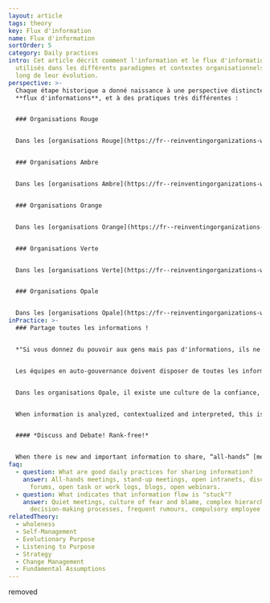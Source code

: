 ```yaml
---
layout: article
tags: theory
key: Flux d'information
name: Flux d'information
sortOrder: 5
category: Daily practices
intro: Cet article décrit comment l'information et le flux d'information sont
  utilisés dans les différents paradigmes et contextes organisationnels tout au
  long de leur évolution.
perspective: >-
  Chaque étape historique a donné naissance à une perspective distincte sur le
  **flux d'informations**, et à des pratiques très différentes :


  ### Organisations Rouge


  Dans les [organisations Rouge](https://fr--reinventingorganizations-wiki.netlify.app/theory/red-organizations/), l'information et son flux sont contrôlés par ceux qui ont le pouvoir et sont utilisés pour contrôler et manipuler les gens. L'information est contrôlée et propagée par des récits, des ordres, des menaces, des pots-de-vin et l'espionnage. Le patron est généralement propriétaire de l'information et contrôle les moyens de communication. Le pouvoir est utilisé pour garder les adeptes dépendants et alignés. La vérité objective de l'information est souvent moins importante que sa valeur subjective, c'est-à-dire que la vérité n'a pas de valeur ou de sens s'il est plus avantageux de mentir ! Dans ce contexte, les gens ne prêtent attention qu'aux informations qu'ils perçoivent comme répondant à leurs besoins personnels.


  ### Organisations Ambre


  Dans les [organisations Ambre](https://fr--reinventingorganizations-wiki.netlify.app/theory/amber-paradigm-and-organizations/), l'information est plus largement distribuée et l'on respecte l'argumentation logique. Les différents points de vue sont reconnus, mais il n'y a de place que pour une seule vérité, ou un ensemble de vérités. L'information est contrôlée et communiquée par la hiérarchie organisationnelle. Le respect du concept d'objectivité émerge, ainsi que les points de vue concurrents de l'orthodoxie et de l'hérésie. La véracité des déclarations des autorités peut être remise en question, dans des limites strictes, mais les décisions et les opinions des autorités doivent être respectées ; dans le cas contraire, les dissidents peuvent être punis !


  ### Organisations Orange


  Dans les [organisations Orange](https://fr--reinventingorganizations-wiki.netlify.app/theory/orange-paradigm-and-organizations/)[](../orange-paradigm-and-organizations/), l'information sert principalement de mesure pour "prédire et contrôler", avec le credo : plus il y a d'informations, mieux c'est ! Grâce aux informations mesurées, les gens peuvent concevoir un plan de l'organisation comme s'il s'agissait d'une machine. Les informations détenues par ou provenant des personnes de rang supérieur dans l'organisation sont considérées comme ayant une plus grande valeur.


  ### Organisations Verte


  Dans les [organisations Verte](https://fr--reinventingorganizations-wiki.netlify.app/theory/green-paradigm-and-organizations/), **l'information sert de ??monnaie pour la valeur culturelle???, dans le but d'inspirer les membres de l'organisation.** Le flux d'informations à travers le système est fondé sur une gestion "à livre ouvert", les contributions de toutes les parties prenantes étant considérées sur un pied d'égalité. Le contenu de l'information des "livres ouverts" est toujours défini par les "dirigeants" dans une structure hiérarchique, mais les personnes en position d'autorité s'attachent à écouter, encourager et motiver leurs équipes. La "famille" étant la métaphore directrice des organisations vertes, les histoires sont partagées et chacun peut "chanter autour du feu de camp".


  ### Organisations Opale


  Dans les [organisations Opale](https://fr--reinventingorganizations-wiki.netlify.app/theory/teal-paradigm-and-organizations/), l'information est mise à la disposition de tous de manière égale, sur une base "telle quelle". Il n'y a pas de secrets, et l'information circule là où elle est nécessaire, sans limites ; c'est l'une des conditions fondamentales de l'[auto-gouvernance](https://fr--reinventingorganizations-wiki.netlify.app/theory/self-management/) des organisations. Les membres des organisations Opale respectent toujours la distinction entre le partage d'informations qui appartiennent au contexte organisationnel et le partage confidentiel d'informations personnelles ; les zones grises sont traitées avec sensibilité et intégrité. La valeur douteuse du "ouï-dire" (rapports de seconde main de communications verbales non enregistrées) est clairement comprise.
inPractice: >-
  ### Partage toutes les informations !


  *"Si vous donnez du pouvoir aux gens mais pas d'informations, ils ne font que tâtonner dans le noir"* (Blair Vernon)


  Les équipes en auto-gouvernance doivent disposer de toutes les informations disponibles pour prendre des [décisions](https://fr--reinventingorganizations-wiki.netlify.app/theory/decision-making/) sur une base stratégique et quotidienne. Cela signifie que tous les membres de l'organisation doivent avoir accès à toutes les données relatives au financement et aux opérations de l'organisation, y compris les salaires et les performances des individus et des équipes. Le partage libre de l'information contribue à instaurer et à maintenir la confiance au sein de l'organisation, et réduit la probabilité de voir réapparaître des hiérarchies informelles.


  Dans les organisations Opale, il existe une culture de la confiance, et non de la peur : partager librement des informations ne nuit à personne, et il n'est pas nécessaire de protéger les sources d'information par l'anonymat ou le ? **déguisement? (disguise)**. On fait confiance aux gens pour traiter les informations avec intégrité et pour faire face aux impacts positifs et négatifs de toutes les informations dont ils disposent. Ainsi, les gens ont une vision claire des informations qui les concernent, eux et les autres membres de l'organisation, et personne ne développe un faux sentiment d'anxiété ou de sécurité.


  When information is analyzed, contextualized and interpreted, this is not seen as a way of establishing the truth, but as a way of making the information more valuable. Valuable information flows naturally to the places where it helps to solve problems, meet challenges, drive innovation. Simply: information can now circulate freely and serve its purpose.


  #### *Discuss and Debate! Rank-free!*


  When there is new and important information to share, “all-hands” [meetings ](../meetings/)are a standard practice in Teal organizations. Quarterly results, the annual values survey, a strategic inflection point and so forth are discussed and debated in a meeting with no script or agenda of control. This is much more than simple information exchange: instead of “predict and control”, the guiding principle of information flow is “sense and response”. If information is being shared in a way which does not serve the purpose of the organization, this can be debated openly and changes made as needed.
faq:
  - question: What are good daily practices for sharing information?
    answer: All-hands meetings, stand-up meetings, open intranets, discussion
      forums, open task or work logs, blogs, open webinars.
  - question: What indicates that information flow is "stuck"?
    answer: Quiet meetings, culture of fear and blame, complex hierarchical
      decision-making processes, frequent rumours, compulsory employee surveys.
relatedTheory:
  - wholeness
  - Self-Management
  - Evolutionary Purpose
  - Listening to Purpose
  - Strategy
  - Change Management
  - Fundamental Assumptions
---
```

removed